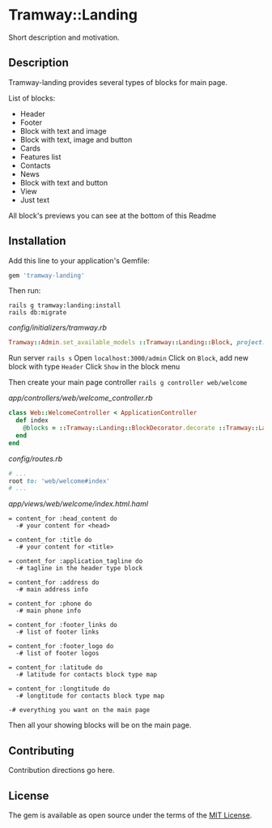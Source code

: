 # Tramway::Landing
Short description and motivation.

## Description

Tramway-landing provides several types of blocks for main page.

List of blocks:

* Header
* Footer
* Block with text and image
* Block with text, image and button
* Cards
* Features list
* Contacts
* News
* Block with text and button
* View
* Just text

All block's previews you can see at the bottom of this Readme

## Installation
Add this line to your application's Gemfile:

```ruby
gem 'tramway-landing'
```

Then run:

```shell
rails g tramway:landing:install
rails db:migrate
```

*config/initializers/tramway.rb*
```ruby
Tramway::Admin.set_available_models ::Tramway::Landing::Block, project: #{project_name_which_you_use_in_the_application}
```

Run server `rails s`
Open `localhost:3000/admin`
Click on `Block`, add new block with type `Header`
Click `Show` in the block menu

Then create your main page controller `rails g controller web/welcome`

*app/controllers/web/welcome_controller.rb*
```ruby
class Web::WelcomeController < ApplicationController
  def index
    @blocks = ::Tramway::Landing::BlockDecorator.decorate ::Tramway::Landing::Block.on_main_page
  end
end
```

*config/routes.rb*
```ruby
# ...
root to: 'web/welcome#index'
# ...
```

*app/views/web/welcome/index.html.haml*
```haml
= content_for :head_content do
  -# your content for <head>
  
= content_for :title do
  -# your content for <title>
  
= content_for :application_tagline do
  -# tagline in the header type block
  
= content_for :address do
  -# main address info

= content_for :phone do
  -# main phone info
  
= content_for :footer_links do
  -# list of footer links
  
= content_for :footer_logo do
  -# list of footer logos
  
= content_for :latitude do
  -# latitude for contacts block type map
  
= content_for :longtitude do
  -# longtitude for contacts block type map
  
-# everything you want on the main page
```

Then all your showing blocks will be on the main page.

## Contributing
Contribution directions go here.

## License
The gem is available as open source under the terms of the [MIT License](http://opensource.org/licenses/MIT).
